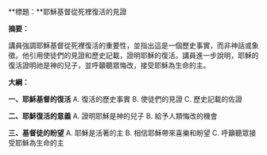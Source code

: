 **標題：**耶穌基督從死裡復活的見證

**摘要：**

講員強調耶穌基督從死裡復活的重要性，並指出這是一個歷史事實，而非神話或象徵。他引用使徒們的見證和歷史記載，證明耶穌的復活。講員進一步說明，耶穌的復活證明祂是神的兒子，並呼籲聽眾悔改，接受耶穌為生命的主。

**大綱：**

**一、耶穌基督的復活**
    A. 復活的歷史事實
    B. 使徒們的見證
    C. 歷史記載的佐證

**二、耶穌復活的意義**
    A. 證明耶穌是神的兒子
    B. 給予人類悔改的機會

**三、基督徒的盼望**
    A. 耶穌是活著的主
    B. 相信耶穌帶來喜樂和盼望
    C. 呼籲聽眾接受耶穌為生命的主